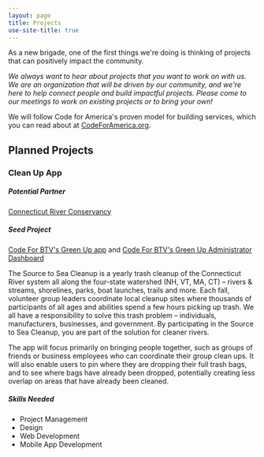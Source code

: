 ```yaml
---
layout: page
title: Projects
use-site-title: true
---
```


<div id="projects">
<p>As a new brigade, one of the first things we're doing is thinking of projects that can positively impact the community.</p>

<p><em>We always want to hear about projects that you want to work on with us. We are an organization that will be driven by our community, and we're here to help connect people and build impactful projects. Please come to our meetings to work on existing projects or to bring your own!</em></p>

<p>We will follow Code for America's proven model for building services, which you can read about at <a href="https://www.codeforamerica.org/how">CodeForAmerica.org</a>.</p>

<h2>Planned Projects</h2>

<h3>Clean Up App</h3>
<h5>Potential Partner</h5>
<a href="https://www.ctriver.org/our-work/source-to-sea-cleanup">Connecticut River Conservancy </a><br>
<h5>Seed Project</h5>
<a href="http://www.codeforbtv.org/blog/official-green-day-mobile-app">Code For BTV's Green Up app</a> and <a href="https://github.com/codeforbtv/green-up-app">Code For BTV's Green Up Administrator Dashboard</a>
<p>
The Source to Sea Cleanup is a yearly trash cleanup of the Connecticut River system all along the four-state watershed (NH, VT, MA, CT) – rivers & streams, shorelines, parks, boat launches, trails and more. Each fall, volunteer group leaders coordinate local cleanup sites where thousands of participants of all ages and abilities spend a few hours picking up trash. We all have a responsibility to solve this trash problem – individuals, manufacturers, businesses, and government. By participating in the Source to Sea Cleanup, you are part of the solution for cleaner rivers.
</p>
<p>The app will focus primarily on bringing people together, such as groups of friends or business employees who can coordinate their group clean ups. It will also enable users to pin where they are dropping their full trash bags, and to see where bags have already been dropped, potentially creating less overlap on areas that have already been cleaned.</p>
<h5>Skills Needed</h5>
<ul>
	<li>Project Management</li>
	<li>Design</li>
	<li>Web Development</li>
	<li>Mobile App Development</li>
</ul>
</div>